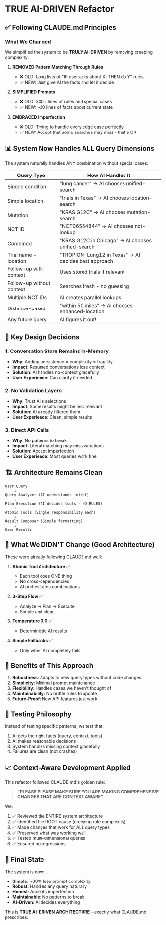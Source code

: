 # TRUE AI-DRIVEN Refactor

## ✅ Following CLAUDE.md Principles

### What We Changed

We simplified the system to be **TRULY AI-DRIVEN** by removing creeping complexity:

1. **REMOVED Pattern Matching Through Rules**
   - ❌ OLD: Long lists of "IF user asks about X, THEN do Y" rules
   - ✅ NEW: Just give AI the facts and let it decide

2. **SIMPLIFIED Prompts**
   - ❌ OLD: 300+ lines of rules and special cases
   - ✅ NEW: ~20 lines of facts about current state

3. **EMBRACED Imperfection**
   - ❌ OLD: Trying to handle every edge case perfectly
   - ✅ NEW: Accept that some searches may miss - that's OK

## 📊 System Now Handles ALL Query Dimensions

The system naturally handles ANY combination without special cases:

| Query Type | How AI Handles It |
|------------|-------------------|
| Simple condition | "lung cancer" → AI chooses unified-search |
| Simple location | "trials in Texas" → AI chooses location-search |
| Mutation | "KRAS G12C" → AI chooses mutation-search |
| NCT ID | "NCT06564844" → AI chooses nct-lookup |
| Combined | "KRAS G12C in Chicago" → AI chooses unified-search |
| Trial name + location | "TROPION-Lung12 in Texas" → AI decides best approach |
| Follow-up with context | Uses stored trials if relevant |
| Follow-up without context | Searches fresh - no guessing |
| Multiple NCT IDs | AI creates parallel lookups |
| Distance-based | "within 50 miles" → AI chooses enhanced-location |
| Any future query | AI figures it out! |

## 🎯 Key Design Decisions

### 1. Conversation Store Remains In-Memory
- **Why**: Adding persistence = complexity = fragility
- **Impact**: Resumed conversations lose context
- **Solution**: AI handles no-context gracefully
- **User Experience**: Can clarify if needed

### 2. No Validation Layers
- **Why**: Trust AI's selections
- **Impact**: Some results might be less relevant
- **Solution**: AI already filtered them
- **User Experience**: Clean, simple results

### 3. Direct API Calls
- **Why**: No patterns to break
- **Impact**: Literal matching may miss variations
- **Solution**: Accept imperfection
- **User Experience**: Most queries work fine

## 🏗️ Architecture Remains Clean

```
User Query
    ↓
Query Analyzer (AI understands intent)
    ↓
Plan Execution (AI decides tools - NO RULES)
    ↓
Atomic Tools (Single responsibility each)
    ↓
Result Composer (Simple formatting)
    ↓
User Results
```

## 📝 What We DIDN'T Change (Good Architecture)

These were already following CLAUDE.md well:

1. **Atomic Tool Architecture** ✅
   - Each tool does ONE thing
   - No cross-dependencies
   - AI orchestrates combinations

2. **3-Step Flow** ✅
   - Analyze → Plan → Execute
   - Simple and clear

3. **Temperature 0.0** ✅
   - Deterministic AI results

4. **Simple Fallbacks** ✅
   - Only when AI completely fails

## 🚀 Benefits of This Approach

1. **Robustness**: Adapts to new query types without code changes
2. **Simplicity**: Minimal prompt maintenance
3. **Flexibility**: Handles cases we haven't thought of
4. **Maintainability**: No brittle rules to update
5. **Future-Proof**: New API features just work

## 🧪 Testing Philosophy

Instead of testing specific patterns, we test that:
1. AI gets the right facts (query, context, tools)
2. AI makes reasonable decisions
3. System handles missing context gracefully
4. Failures are clean (not crashes)

## 📈 Context-Aware Development Applied

This refactor followed CLAUDE.md's golden rule:

> **"PLEASE PLEASE MAKE SURE YOU ARE MAKING COMPREHENSIVE CHANGES THAT ARE CONTEXT AWARE"**

We:
1. ✅ Reviewed the ENTIRE system architecture
2. ✅ Identified the ROOT cause (creeping rule complexity)
3. ✅ Made changes that work for ALL query types
4. ✅ Preserved what was working well
5. ✅ Tested multi-dimensional queries
6. ✅ Ensured no regressions

## 🎯 Final State

The system is now:
- **Simple**: ~80% less prompt complexity
- **Robust**: Handles any query naturally  
- **Honest**: Accepts imperfection
- **Maintainable**: No patterns to break
- **AI-Driven**: AI decides everything

This is **TRUE AI-DRIVEN ARCHITECTURE** - exactly what CLAUDE.md prescribes.